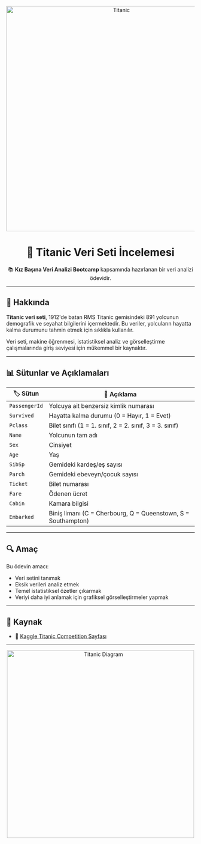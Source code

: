 <p align="center">
  <img src="https://upload.wikimedia.org/wikipedia/commons/f/fd/RMS_Titanic_3.jpg" alt="Titanic" width="600"/>
</p>

<h1 align="center">🚢 Titanic Veri Seti İncelemesi</h1>

<p align="center">
  📚 <b>Kız Başına Veri Analizi Bootcamp</b> kapsamında hazırlanan bir veri analizi ödevidir.
</p>

---

## 🧾 Hakkında

**Titanic veri seti**, 1912'de batan RMS Titanic gemisindeki 891 yolcunun demografik ve seyahat bilgilerini içermektedir. Bu veriler, yolcuların hayatta kalma durumunu tahmin etmek için sıklıkla kullanılır.

Veri seti, makine öğrenmesi, istatistiksel analiz ve görselleştirme çalışmalarında giriş seviyesi için mükemmel bir kaynaktır.

---

## 📊 Sütunlar ve Açıklamaları

| 🏷️ Sütun        | 📌 Açıklama                                                      |
|------------------|------------------------------------------------------------------|
| `PassengerId`    | Yolcuya ait benzersiz kimlik numarası                           |
| `Survived`       | Hayatta kalma durumu (0 = Hayır, 1 = Evet)                      |
| `Pclass`         | Bilet sınıfı (1 = 1. sınıf, 2 = 2. sınıf, 3 = 3. sınıf)          |
| `Name`           | Yolcunun tam adı                                                |
| `Sex`            | Cinsiyet                                                        |
| `Age`            | Yaş                                                             |
| `SibSp`          | Gemideki kardeş/eş sayısı                                       |
| `Parch`          | Gemideki ebeveyn/çocuk sayısı                                   |
| `Ticket`         | Bilet numarası                                                  |
| `Fare`           | Ödenen ücret                                                    |
| `Cabin`          | Kamara bilgisi                                                  |
| `Embarked`       | Biniş limanı (C = Cherbourg, Q = Queenstown, S = Southampton)   |

---

## 🔍 Amaç

Bu ödevin amacı:

- Veri setini tanımak  
- Eksik verileri analiz etmek  
- Temel istatistiksel özetler çıkarmak  
- Veriyi daha iyi anlamak için grafiksel görselleştirmeler yapmak

---

## 🔗 Kaynak

- 🎯 [Kaggle Titanic Competition Sayfası](https://www.kaggle.com/c/titanic/data)

---

<p align="center">
  <img src="https://upload.wikimedia.org/wikipedia/commons/thumb/f/fd/RMS_Titanic_3.jpg/1200px-RMS_Titanic_3.jpg" alt="Titanic Diagram" width="500"/>
</p>
